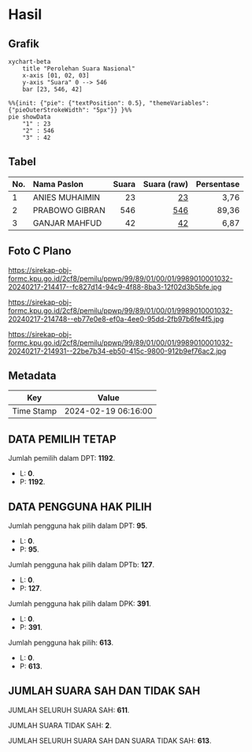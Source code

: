 # Hasil

## Grafik

```mermaid
xychart-beta
    title "Perolehan Suara Nasional"
    x-axis [01, 02, 03]
    y-axis "Suara" 0 --> 546
    bar [23, 546, 42]
```

```mermaid
%%{init: {"pie": {"textPosition": 0.5}, "themeVariables": {"pieOuterStrokeWidth": "5px"}} }%%
pie showData
    "1" : 23
    "2" : 546
    "3" : 42
```

## Tabel

| No. | Nama Paslon    | Suara | Suara (raw) | Persentase |
|:--- |:-------------- | -----:| -----------:| ----------:|
| 1   | ANIES MUHAIMIN | 23    | [23][p-1]   | 3,76       |
| 2   | PRABOWO GIBRAN | 546   | [546][p-2]  | 89,36      |
| 3   | GANJAR MAHFUD  | 42    | [42][p-3]   | 6,87       |


[p-1]: https://github.com/gigit-pemilu/pemilu-2024/blob/main/pilpres/hitung-suara/sub/99-luar-negeri/sub/89-penang-malaysia/sub/01-penang-malaysia/sub/0001-penang-malaysia/sub/032-ksk-017/sub/paslon-1.txt
[p-2]: https://github.com/gigit-pemilu/pemilu-2024/blob/main/pilpres/hitung-suara/sub/99-luar-negeri/sub/89-penang-malaysia/sub/01-penang-malaysia/sub/0001-penang-malaysia/sub/032-ksk-017/sub/paslon-2.txt
[p-3]: https://github.com/gigit-pemilu/pemilu-2024/blob/main/pilpres/hitung-suara/sub/99-luar-negeri/sub/89-penang-malaysia/sub/01-penang-malaysia/sub/0001-penang-malaysia/sub/032-ksk-017/sub/paslon-3.txt

## Foto C Plano

https://sirekap-obj-formc.kpu.go.id/2cf8/pemilu/ppwp/99/89/01/00/01/9989010001032-20240217-214417--fc827d14-94c9-4f88-8ba3-12f02d3b5bfe.jpg

https://sirekap-obj-formc.kpu.go.id/2cf8/pemilu/ppwp/99/89/01/00/01/9989010001032-20240217-214748--eb77e0e8-ef0a-4ee0-95dd-2fb97b6fe4f5.jpg

https://sirekap-obj-formc.kpu.go.id/2cf8/pemilu/ppwp/99/89/01/00/01/9989010001032-20240217-214931--22be7b34-eb50-415c-9800-912b9ef76ac2.jpg


## Metadata

| Key        | Value               |
| ---------- | ------------------- |
| Time Stamp | 2024-02-19 06:16:00 |


## DATA PEMILIH TETAP

Jumlah pemilih dalam DPT: **1192**.
 * L: **0**.
 * P: **1192**.

## DATA PENGGUNA HAK PILIH

Jumlah pengguna hak pilih dalam DPT: **95**.
 * L: **0**.
 * P: **95**.

Jumlah pengguna hak pilih dalam DPTb: **127**.
 * L: **0**.
 * P: **127**.

Jumlah pengguna hak pilih dalam DPK: **391**.
 * L: **0**.
 * P: **391**.

Jumlah pengguna hak pilih: **613**.
 * L: **0**.
 * P: **613**.

## JUMLAH SUARA SAH DAN TIDAK SAH

JUMLAH SELURUH SUARA SAH: **611**.

JUMLAH SUARA TIDAK SAH: **2**.

JUMLAH SELURUH SUARA SAH DAN SUARA TIDAK SAH: **613**.


